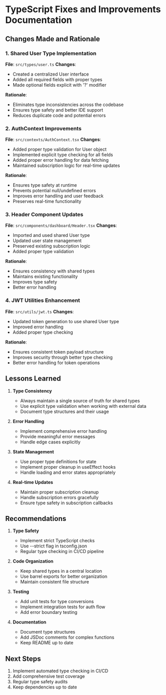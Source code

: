 # TypeScript Fixes and Improvements Documentation

## Changes Made and Rationale

### 1. Shared User Type Implementation
**File**: `src/types/user.ts`
**Changes**:
- Created a centralized User interface
- Added all required fields with proper types
- Made optional fields explicit with '?' modifier

**Rationale**: 
- Eliminates type inconsistencies across the codebase
- Ensures type safety and better IDE support
- Reduces duplicate code and potential errors

### 2. AuthContext Improvements
**File**: `src/contexts/AuthContext.tsx`
**Changes**:
- Added proper type validation for User object
- Implemented explicit type checking for all fields
- Added proper error handling for data fetching
- Maintained subscription logic for real-time updates

**Rationale**:
- Ensures type safety at runtime
- Prevents potential null/undefined errors
- Improves error handling and user feedback
- Preserves real-time functionality

### 3. Header Component Updates
**File**: `src/components/dashboard/Header.tsx`
**Changes**:
- Imported and used shared User type
- Updated user state management
- Preserved existing subscription logic
- Added proper type validation

**Rationale**:
- Ensures consistency with shared types
- Maintains existing functionality
- Improves type safety
- Better error handling

### 4. JWT Utilities Enhancement
**File**: `src/utils/jwt.ts`
**Changes**:
- Updated token generation to use shared User type
- Improved error handling
- Added proper type checking

**Rationale**:
- Ensures consistent token payload structure
- Improves security through better type checking
- Better error handling for token operations

## Lessons Learned

1. **Type Consistency**
   - Always maintain a single source of truth for shared types
   - Use explicit type validation when working with external data
   - Document type structures and their usage

2. **Error Handling**
   - Implement comprehensive error handling
   - Provide meaningful error messages
   - Handle edge cases explicitly

3. **State Management**
   - Use proper type definitions for state
   - Implement proper cleanup in useEffect hooks
   - Handle loading and error states appropriately

4. **Real-time Updates**
   - Maintain proper subscription cleanup
   - Handle subscription errors gracefully
   - Ensure type safety in subscription callbacks

## Recommendations

1. **Type Safety**
   - Implement strict TypeScript checks
   - Use --strict flag in tsconfig.json
   - Regular type checking in CI/CD pipeline

2. **Code Organization**
   - Keep shared types in a central location
   - Use barrel exports for better organization
   - Maintain consistent file structure

3. **Testing**
   - Add unit tests for type conversions
   - Implement integration tests for auth flow
   - Add error boundary testing

4. **Documentation**
   - Document type structures
   - Add JSDoc comments for complex functions
   - Keep README up to date

## Next Steps

1. Implement automated type checking in CI/CD
2. Add comprehensive test coverage
3. Regular type safety audits
4. Keep dependencies up to date
